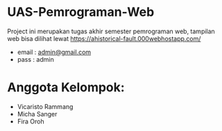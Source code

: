 # UAS-Pemrograman-Web
Project ini merupakan tugas akhir semester pemrograman web, tampilan web bisa dilihat lewat https://ahistorical-fault.000webhostapp.com/
- email : admin@gmail.com
- pass  : admin
# Anggota Kelompok:
- Vicaristo Rammang
- Micha Sanger
- Fira Oroh
